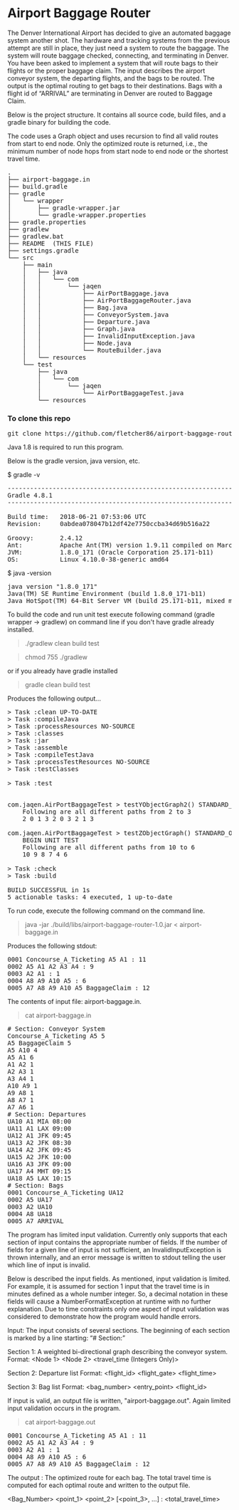 <h1>Airport Baggage Router</h1>

The Denver International Airport has decided to give an automated baggage system 
another shot. The hardware and tracking systems from the previous attempt are 
still in place, they just need a system to route the baggage. The system will 
route baggage checked, connecting, and terminating in Denver. You have been 
asked to implement a system that will route bags to their flights or the 
proper baggage claim. The input describes the airport conveyor system, the 
departing flights, and the bags to be routed. The output is the optimal 
routing to get bags to their destinations. Bags with a flight id of “ARRIVAL” 
are terminating in Denver are routed to Baggage Claim.

Below is the project structure.  It contains all source code, 
build files, and a gradle binary for building the code.  

The code uses a Graph object and uses recursion to find all valid routes
from start to end node.  Only the optimized route is returned, i.e., the
minimum number of node hops from start node to end node or the shortest travel
time. 

<pre>
.
├── airport-baggage.in
├── build.gradle
├── gradle
│   └── wrapper
│       ├── gradle-wrapper.jar
│       └── gradle-wrapper.properties
├── gradle.properties
├── gradlew
├── gradlew.bat
├── README  (THIS FILE)
├── settings.gradle
└── src
    ├── main
    │   ├── java
    │   │   └── com
    │   │       └── jaqen
    │   │           ├── AirPortBaggage.java
    │   │           ├── AirPortBaggageRouter.java
    │   │           ├── Bag.java
    │   │           ├── ConveyorSystem.java
    │   │           ├── Departure.java
    │   │           ├── Graph.java
    │   │           ├── InvalidInputException.java
    │   │           ├── Node.java
    │   │           └── RouteBuilder.java
    │   └── resources
    └── test
        ├── java
        │   └── com
        │       └── jaqen
        │           └── AirPortBaggageTest.java
        └── resources
</pre>

<h3>To clone this repo</h3>
<pre>
git clone https://github.com/fletcher86/airport-baggage-router.git
</pre>

Java 1.8 is required to run this program.  

Below is the gradle version, java version, etc.

$ gradle -v

<pre>
------------------------------------------------------------
Gradle 4.8.1
------------------------------------------------------------

Build time:   2018-06-21 07:53:06 UTC
Revision:     0abdea078047b12df42e7750ccba34d69b516a22

Groovy:       2.4.12
Ant:          Apache Ant(TM) version 1.9.11 compiled on March 23 2018
JVM:          1.8.0_171 (Oracle Corporation 25.171-b11)
OS:           Linux 4.10.0-38-generic amd64
</pre>

$ java -version
<pre>
java version "1.8.0_171"
Java(TM) SE Runtime Environment (build 1.8.0_171-b11)
Java HotSpot(TM) 64-Bit Server VM (build 25.171-b11, mixed mode)
</pre>

To build the code and run unit test execute following command 
(gradle wrapper -> gradlew) on command line if you don't have gradle 
already installed.

>  ./gradlew clean build test

> chmod 755 ./gradlew

or if you already have gradle installed

>   gradle clean build test
   
Produces the following output...
<pre>
> Task :clean UP-TO-DATE
> Task :compileJava
> Task :processResources NO-SOURCE
> Task :classes
> Task :jar
> Task :assemble
> Task :compileTestJava
> Task :processTestResources NO-SOURCE
> Task :testClasses

> Task :test


com.jaqen.AirPortBaggageTest > testYObjectGraph2() STANDARD_OUT
    Following are all different paths from 2 to 3
    2 0 1 3 2 0 3 2 1 3 

com.jaqen.AirPortBaggageTest > testZObjectGraph() STANDARD_OUT
    BEGIN UNIT TEST
    Following are all different paths from 10 to 6
    10 9 8 7 4 6 

> Task :check
> Task :build

BUILD SUCCESSFUL in 1s
5 actionable tasks: 4 executed, 1 up-to-date
</pre>

To run code, execute the following command on the command line.

> java -jar ./build/libs/airport-baggage-router-1.0.jar < airport-baggage.in 

Produces the following stdout:

<pre>
0001 Concourse_A_Ticketing A5 A1 : 11
0002 A5 A1 A2 A3 A4 : 9
0003 A2 A1 : 1
0004 A8 A9 A10 A5 : 6
0005 A7 A8 A9 A10 A5 BaggageClaim : 12
</pre>

The contents of input file: airport-baggage.in.

> cat airport-baggage.in

<pre>
# Section: Conveyor System
Concourse_A_Ticketing A5 5
A5 BaggageClaim 5
A5 A10 4
A5 A1 6
A1 A2 1
A2 A3 1
A3 A4 1
A10 A9 1
A9 A8 1
A8 A7 1
A7 A6 1
# Section: Departures
UA10 A1 MIA 08:00
UA11 A1 LAX 09:00
UA12 A1 JFK 09:45
UA13 A2 JFK 08:30
UA14 A2 JFK 09:45
UA15 A2 JFK 10:00
UA16 A3 JFK 09:00
UA17 A4 MHT 09:15
UA18 A5 LAX 10:15
# Section: Bags
0001 Concourse_A_Ticketing UA12
0002 A5 UA17
0003 A2 UA10
0004 A8 UA18
0005 A7 ARRIVAL
</pre>

The program has limited input validation.  Currently only supports that each
section of input contains the appropriate number of fields. If the number of 
fields for a given line of input is not sufficient, an InvalidInputException is
thrown internally, and an error message is written to stdout telling the user
which line of input is invalid.

Below is described the input fields.  As mentioned, input validation is limited. 
For example, it is assumed for section 1 input that the travel time is in 
minutes defined as a whole number integer.  So, a decimal notation in these
fields will cause a NumberFormatException at runtime with no further explanation.
Due to time constraints only one aspect of input validation was considered 
to demonstrate how the program would handle errors.     

Input: The input consists of several sections. The beginning of each section 
is marked by a line starting: “# Section:” 

Section 1: A weighted bi-directional graph describing the conveyor system.
Format: <Node 1> <Node 2> <travel_time (Integers Only)>

Section 2: Departure list Format:
<flight_id> <flight_gate> <destination> <flight_time>

Section 3: Bag list Format:
<bag_number> <entry_point> <flight_id>



If input is valid, an output file is written, "airport-baggage.out".  Again
limited input validation occurs in the program.  

 > cat airport-baggage.out
<pre>
0001 Concourse_A_Ticketing A5 A1 : 11
0002 A5 A1 A2 A3 A4 : 9
0003 A2 A1 : 1
0004 A8 A9 A10 A5 : 6
0005 A7 A8 A9 A10 A5 BaggageClaim : 12
</pre>

The output : The optimized route for each bag.  The total travel time is 
computed for each optimal route and written to the output file.

<Bag_Number> <point_1> <point_2> [<point_3>, …] : <total_travel_time>
